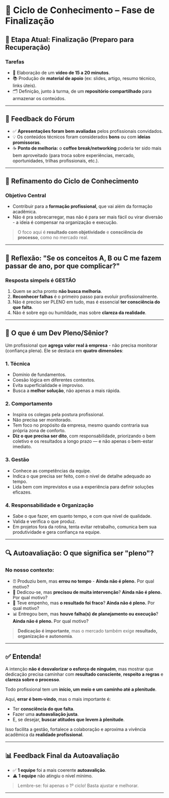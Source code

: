 # 🧠 Ciclo de Conhecimento – Fase de Finalização

## 📅 Etapa Atual: Finalização (Preparo para Recuperação)

### Tarefas
- 🎥 Elaboração de um **vídeo de 15 a 20 minutos**.
- 📚 Produção de **material de apoio** (ex: slides, artigo, resumo técnico, links úteis).
- 🗂️ Definição, junto à turma, de um **repositório compartilhado** para armazenar os conteúdos.

---

## 📣 Feedback do Fórum

- ✅ **Apresentações foram bem avaliadas** pelos profissionais convidados.
- 💡 Os conteúdos técnicos foram considerados **bons** ou com **ideias promissoras**.
- ☕ **Ponto de melhoria:** o **coffee break/networking** poderia ter sido mais bem aproveitado (para troca sobre experiências, mercado, oportunidades, trilhas profissionais, etc.).

---

## 🎯 Refinamento do Ciclo de Conhecimento

### Objetivo Central
- Contribuir para a **formação profissional**, que vai além da formação acadêmica.
- Não é pra sobrecarregar, mas não é para ser mais fácil ou virar diversão - a ideia é compensar na organização e execução.

> O foco aqui é **resultado com objetividade** e **consciência de processo**, como no mercado real.

---

## 💬 Reflexão: "Se os conceitos A, B ou C me fazem passar de ano, por que complicar?"

### Resposta simpels é GESTÃO
1. Quem se acha pronto **não busca melhoria**.
2. **Reconhecer falhas** é o primeiro passo para evoluir profissionalmente.
3. Não é preciso ser PLENO em tudo, mas é essencial **ter consciência do que falta**.
4. Não é sobre ego ou humildade, mas sobre **clareza da realidade**.

---

## 🧩 O que é um Dev Pleno/Sênior?

Um profissional que **agrega valor real à empresa** - não precisa monitorar (confiança plena). Ele se destaca em **quatro dimensões**:

### 1. Técnica
- Domínio de fundamentos.
- Coesão lógica em diferentes contextos.
- Evita superficialidade e improviso.
- Busca a **melhor solução**, não apenas a mais rápida.

### 2. Comportamento
- Inspira os colegas pela postura profissional.
- Não precisa ser monitorado.
- Tem foco no propósito da empresa, mesmo quando contraria sua própria zona de conforto.
- **Diz o que precisa ser dito**, com responsabilidade, priorizando o bem coletivo e os resultados a longo prazo — e não apenas o bem-estar imediato.

### 3. Gestão
- Conhece as competências da equipe.
- Indica o que precisa ser feito, com o nível de detalhe adequado ao tempo.
- Lida bem com imprevistos e usa a experiência para definir soluções eficazes.

### 4. Responsabilidade e Organização
- Sabe o que fazer, em quanto tempo, e com que nível de qualidade.
- Valida e verifica o que produz.
- Em projetos fora da rotina, tenta evitar retrabalho, comunica bem sua produtividade e gera confiança na equipe.

---

## 🔍 Autoavaliação: O que significa ser "pleno"?

### No nosso contexto:
- ⏰ Produziu bem, mas **errou no tempo** - **Ainda não é pleno.** Por qual motivo?
- 🤝 Dedicou-se, mas **precisou de muita intervenção**? **Ainda não é pleno.** Por qual motivo?
- 🧪 Teve empenho, mas **o resultado foi fraco**? **Ainda não é pleno.** Por qual motivo?
- 📊 Entregou bem, mas **houve falha(s) de planejamento ou execução**? **Ainda não é pleno.**  Por qual motivo?

> **Dedicação é importante**, mas o mercado também exige **resultado, organização e autonomia**.

---

## ✅ Entenda!

A intenção **não é desvalorizar o esforço de ninguém**, mas mostrar que dedicação precisa caminhar com **resultado consciente**, **respeito a regras** e **clareza sobre o processo**.

Todo profissional tem um **início, um meio e um caminho até a plenitude**.

Aqui, **errar é bem-vindo**, mas o mais importante é:
- Ter **consciência do que falta**.
- Fazer uma **autoavaliação justa**.
- E, se desejar, **buscar atitudes que levem à plenitude**.

Isso facilita a gestão, fortalece a colaboração e aproxima a vivência acadêmica da **realidade profissional**.

---

## 📊 Feedback Final da Autoavaliação

- ✅ **1 equipe** foi a mais coerente **autoavalição**.
- ⚠️ **1 equipe** não atingiu o nível mínimo.

> Lembre-se: foi apenas o 1º ciclo! Basta ajustar e melhorar.

---

